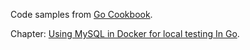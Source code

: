Code samples from [Go Cookbook](https://blog.kowalczyk.info/book/go-cookbook.html).

Chapter: [Using MySQL in Docker for local testing In Go](https://blog.kowalczyk.info/article/w4re/using-mysql-in-docker-for-local-testing-in-go.html).

